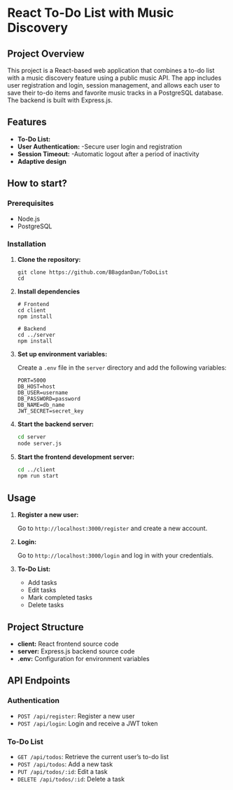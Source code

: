 # React To-Do List with Music Discovery

## Project Overview

This project is a React-based web application that combines a to-do list with a music discovery feature using a public music API. The app includes user registration and login, session management, and allows each user to save their to-do items and favorite music tracks in a PostgreSQL database. The backend is built with Express.js.

## Features

- **To-Do List:**
- **User Authentication:**
   -Secure user login and registration
- **Session Timeout:**
   -Automatic logout after a period of inactivity
- **Adaptive design**

## How to start?

### Prerequisites

- Node.js
- PostgreSQL

### Installation

1. **Clone the repository:**

   ```
   git clone https://github.com/BBagdanDan/ToDoList
   cd 
   ```

2. **Install dependencies**

   ```
   # Frontend
   cd client
   npm install

   # Backend
   cd ../server
   npm install
   ```
3. **Set up environment variables:**

   Create a `.env` file in the `server` directory and add the following variables:

   ```env
   PORT=5000
   DB_HOST=host
   DB_USER=username
   DB_PASSWORD=password
   DB_NAME=db_name
   JWT_SECRET=secret_key
   ```

4. **Start the backend server:**

   ```bash
   cd server
   node server.js
   ```

5. **Start the frontend development server:**

   ```bash
   cd ../client
   npm run start
   ```   

## Usage

1. **Register a new user:**

   Go to `http://localhost:3000/register` and create a new account.

2. **Login:**

   Go to `http://localhost:3000/login` and log in with your credentials.

3. **To-Do List:**

   - Add tasks
   - Edit tasks
   - Mark completed tasks
   - Delete tasks

## Project Structure

- **client:** React frontend source code
- **server:** Express.js backend source code
- **.env:** Configuration for environment variables

## API Endpoints

### Authentication

- `POST /api/register`: Register a new user
- `POST /api/login`: Login and receive a JWT token

### To-Do List

- `GET /api/todos`: Retrieve the current user’s to-do list
- `POST /api/todos`: Add a new task
- `PUT /api/todos/:id`:  Edit a task
- `DELETE /api/todos/:id`: Delete a task

